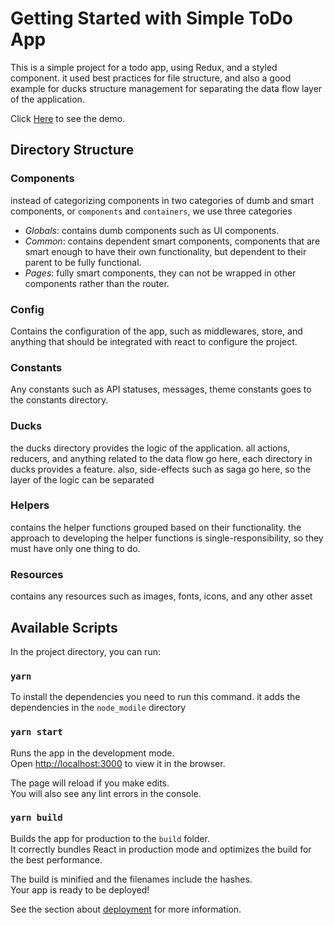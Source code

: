 # Getting Started with Simple ToDo App

This is a simple project for a todo app, using Redux, and a styled component.
it used best practices for file structure, and also a good example for ducks structure management for separating the data flow layer of the application.

Click [Here](http://ws-simple-todo-app.surge.sh) to see the demo.

## Directory Structure

### Components

instead of categorizing components in two categories of dumb and smart components, or `components` and `containers`, we use three categories

- *Globals*: contains dumb components such as UI components.
- *Common*: contains dependent smart components, components that are smart enough to have their own functionality, but dependent to their parent to be fully functional.
- *Pages*: fully smart components, they can not be wrapped in other components rather than the router.


### Config

Contains the configuration of the app, such as middlewares, store, and anything that should be integrated with react to configure the project.

### Constants

Any constants such as API statuses, messages, theme constants goes to the constants directory.

### Ducks

the ducks directory provides the logic of the application.
all actions, reducers, and anything related to the data flow go here, each directory in ducks provides a feature.
also, side-effects such as saga go here, so the layer of the logic can be separated


### Helpers

contains the helper functions grouped based on their functionality.
the approach to developing the helper functions is single-responsibility, so they must have only one thing to do.

### Resources

contains any resources such as images, fonts, icons, and any other asset

## Available Scripts

In the project directory, you can run:

### `yarn`

To install the dependencies you need to run this command.
it adds the dependencies in the `node_modile` directory

### `yarn start`

Runs the app in the development mode.\
Open [http://localhost:3000](http://localhost:3000) to view it in the browser.

The page will reload if you make edits.\
You will also see any lint errors in the console.

### `yarn build`

Builds the app for production to the `build` folder.\
It correctly bundles React in production mode and optimizes the build for the best performance.

The build is minified and the filenames include the hashes.\
Your app is ready to be deployed!

See the section about [deployment](https://facebook.github.io/create-react-app/docs/deployment) for more information.

